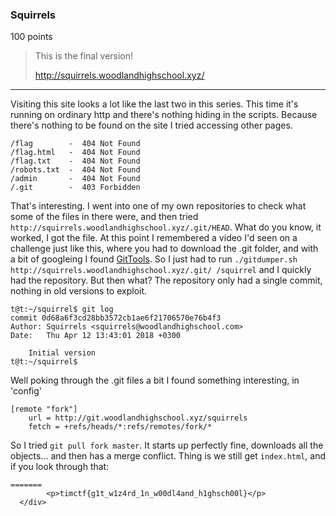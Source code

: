 ### Squirrels
100 points
> This is the final version!
>
> http://squirrels.woodlandhighschool.xyz/

---

Visiting this site looks a lot like the last two in this series. This time it's running on ordinary http and there's nothing hiding in the scripts. Because there's nothing to be found on the site I tried accessing other pages.

```
/flag        -  404 Not Found
/flag.html   -  404 Not Found
/flag.txt    -  404 Not Found
/robots.txt  -  404 Not Found
/admin       -  404 Not Found
/.git        -  403 Forbidden
```

That's interesting. I went into one of my own repositories to check what some of the files in there were, and then tried `http://squirrels.woodlandhighschool.xyz/.git/HEAD`. What do you know, it worked, I got the file. At this point I remembered a video I'd seen on a challenge just like this, where you had to download the .git folder, and with a bit of googleing I found [GitTools][GitTools]. So I just had to run `./gitdumper.sh http://squirrels.woodlandhighschool.xyz/.git/ /squirrel` and I quickly had the repository. But then what? The repository only had a single commit, nothing in old versions to exploit.

```
t@t:~/squirrel$ git log
commit 0d68a6f3cd28bb3572cb1ae6f21706570e76b4f3
Author: Squirrels <squirrels@woodlandhighschool.com>
Date:   Thu Apr 12 13:43:01 2018 +0300

    Initial version
t@t:~/squirrel$
```

Well poking through the .git files a bit I found something interesting, in 'config'

```
[remote "fork"]
    url = http://git.woodlandhighschool.xyz/squirrels
    fetch = +refs/heads/*:refs/remotes/fork/*
```

So I tried `git pull fork master`. It starts up perfectly fine, downloads all the objects... and then has a merge conflict. Thing is we still get `index.html`, and if you look through that:

```
=======
        <p>timctf{g1t_w1z4rd_1n_w00dl4and_h1ghsch00l}</p>
  </div>
```


[GitTools]: https://github.com/internetwache/GitTools
